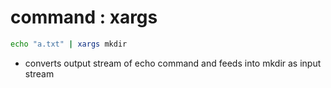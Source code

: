 # command : xargs

```bash
echo "a.txt" | xargs mkdir
```

- converts output stream of echo command and feeds into mkdir as input stream
